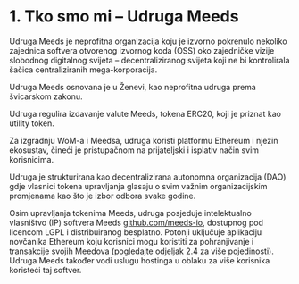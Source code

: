 
# 1. Tko smo mi – Udruga Meeds

Udruga Meeds je neprofitna organizacija koju je izvorno pokrenulo nekoliko zajednica softvera otvorenog izvornog koda (OSS) oko zajedničke vizije slobodnog digitalnog svijeta – decentraliziranog svijeta koji ne bi kontrolirala šačica centraliziranih mega-korporacija.

Udruga Meeds osnovana je u Ženevi, kao neprofitna udruga prema švicarskom zakonu.

Udruga regulira izdavanje valute Meeds, tokena ERC20, koji je priznat kao utility token.

Za izgradnju WoM-a i Meedsa, udruga koristi platformu Ethereum i njezin ekosustav, čineći je pristupačnom na prijateljski i isplativ način svim korisnicima.

Udruga je strukturirana kao decentralizirana autonomna organizacija (DAO) gdje vlasnici tokena upravljanja glasaju o svim važnim organizacijskim promjenama kao što je izbor odbora svake godine.

Osim upravljanja tokenima Meeds, udruga posjeduje intelektualno vlasništvo (IP) softvera Meeds [github.com/meeds-io](https://github.com/meeds-io), dostupnog pod licencom LGPL i distribuiranog besplatno. Potonji uključuje aplikaciju novčanika Ethereum koju korisnici mogu koristiti za pohranjivanje i transakcije svojih Meedova (pogledajte odjeljak 2.4 za više pojedinosti). Udruga Meeds također vodi uslugu hostinga u oblaku za više korisnika koristeći taj softver.
